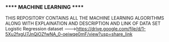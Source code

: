 ### **** MACHINE LEARNING  **** ###
THIS REPOSITORY CONTAINS ALL THE MACHINE LEARNING ALGORITHMS ALONG WITH EXPLAINATION AND DESCRIPTION AND LINK OF DATA SET
Logistic Regression dataset --->https://drive.google.com/file/d/1-5Xu2fxgU7JnQiOZfwNA_0-oeiwqe0mF/view?usp=share_link
